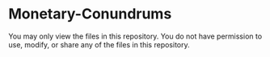 # Monetary-Conundrums
You may only view the files in this repository. You do not have permission to use, modify, or share any of the files in this repository.
